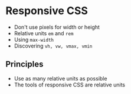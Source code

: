 # Responsive CSS

- Don't use pixels for width or height
- Relative units `em` and `rem`
- Using `max-width`
- Discovering `vh, vw, vmax, vmin`

## Principles

- Use as many relative units as possible
- The tools of responsive CSS are relative units